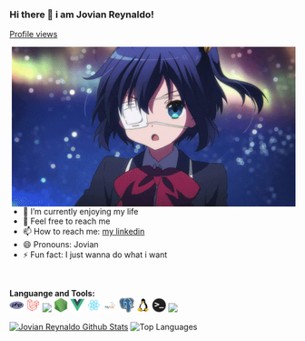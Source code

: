### Hi there 👋 i am Jovian Reynaldo!
[Profile views](https://gpvc.arturio.dev/JovianReynaldo)

<img align="right" src="https://raw.githubusercontent.com/JovianReynaldo/JovianReynaldo/master/rikka.gif" />

- 🌱 I’m currently enjoying my life
- 💬 Feel free to reach me 
- 📫 How to reach me: [my linkedin](https://linkedin.com/in/jovianreynaldo)
- 😄 Pronouns: Jovian
- ⚡ Fun fact: I just wanna do what i want 

<br>

**Languange and Tools:**
<br>
<img height="25px" src="https://raw.githubusercontent.com/github/explore/ccc16358ac4530c6a69b1b80c7223cd2744dea83/topics/php/php.png" />
<img height="25px" src="https://raw.githubusercontent.com/github/explore/56a826d05cf762b2b50ecbe7d492a839b04f3fbf/topics/laravel/laravel.png" />
<img height="25px" src="https://codeigniter.com/userguide3/_static/ci-icon.ico" />
<img height="25px" src="https://raw.githubusercontent.com/github/explore/80688e429a7d4ef2fca1e82350fe8e3517d3494d/topics/nodejs/nodejs.png" />
<img height="25px" src="https://raw.githubusercontent.com/github/explore/80688e429a7d4ef2fca1e82350fe8e3517d3494d/topics/vue/vue.png" />
<img height="25px" src="https://raw.githubusercontent.com/github/explore/80688e429a7d4ef2fca1e82350fe8e3517d3494d/topics/react-native/react-native.png" />
<img height="25px" src="https://raw.githubusercontent.com/github/explore/80688e429a7d4ef2fca1e82350fe8e3517d3494d/topics/mysql/mysql.png" />
<img height="25px" src="https://raw.githubusercontent.com/github/explore/80688e429a7d4ef2fca1e82350fe8e3517d3494d/topics/postgresql/postgresql.png" />
<img height="25px" src="https://raw.githubusercontent.com/github/explore/80688e429a7d4ef2fca1e82350fe8e3517d3494d/topics/linux/linux.png" />
<img height="25px" src="https://raw.githubusercontent.com/github/explore/d92924b1d925bb134e308bd29c9de6c302ed3beb/topics/terminal/terminal.png" />
<img height="25px" src="https://code.visualstudio.com/favicon.ico" />

<summary>
  
[![Jovian Reynaldo Github Stats](https://github-readme-stats.vercel.app/api?username=JovianReynaldo)](https://github.com/JovianReynaldo)
![Top Languages](https://github-readme-stats.vercel.app/api/top-langs/?username=JovianReynaldo&theme=buefy&layout=compact)


</summary>
